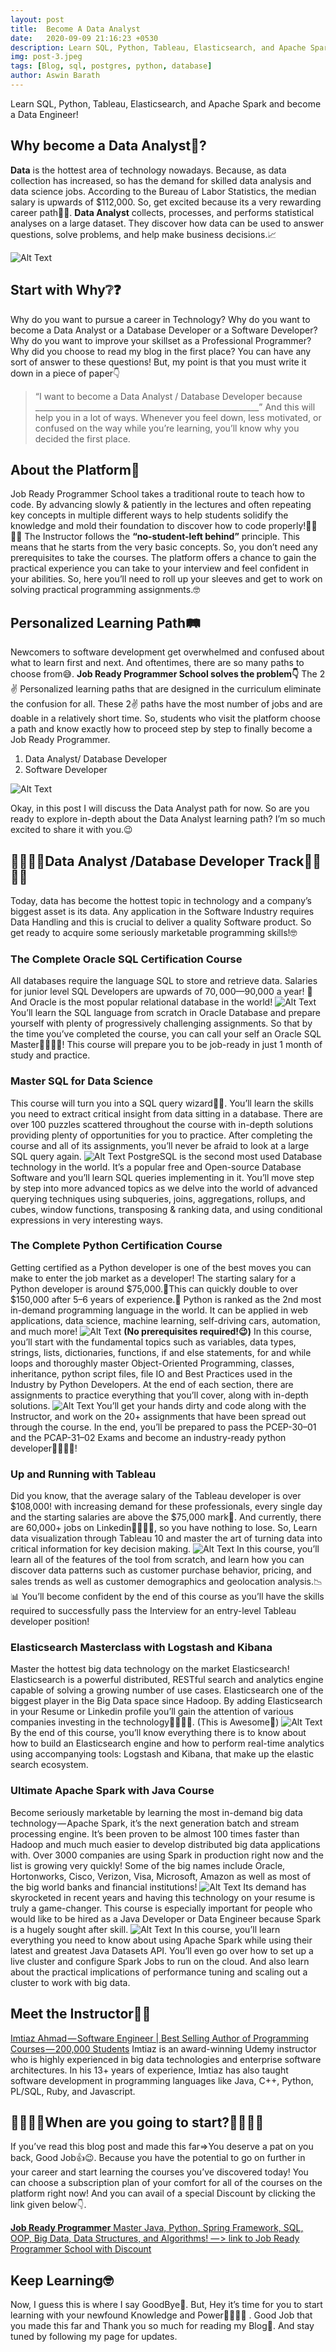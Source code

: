 ```yaml
---
layout: post
title:  Become A Data Analyst
date:   2020-09-09 21:16:23 +0530
description: Learn SQL, Python, Tableau, Elasticsearch, and Apache Spark and become a Data Engineer!
img: post-3.jpeg
tags: [Blog, sql, postgres, python, database]
author: Aswin Barath
---
```

Learn SQL, Python, Tableau, Elasticsearch, and Apache Spark and become a Data Engineer!

## Why become a Data Analyst🤔?
**Data** is the hottest area of technology nowadays. Because, as data collection has increased, so has the demand for skilled data analysis and data science jobs.
According to the Bureau of Labor Statistics, the median salary is upwards of $112,000. So, get excited because its a very rewarding career path🤑🤩.
**Data Analyst** collects, processes, and performs statistical analyses on a large dataset. They discover how data can be used to answer questions, solve problems, and help make business decisions.📈

![Alt Text](https://dev-to-uploads.s3.amazonaws.com/i/c2sx53ky9e9qpo2ygev2.png)

## Start with Why❔❓
Why do you want to pursue a career in Technology?
Why do you want to become a Data Analyst or a Database Developer or a Software Developer?
Why do you want to improve your skillset as a Professional Programmer?
Why did you choose to read my blog in the first place?
You can have any sort of answer to these questions! But, my point is that you must write it down in a piece of paper👇
> “I want to become a Data Analyst / Database Developer because ________________________________________________________”
And this will help you in a lot of ways. Whenever you feel down, less motivated, or confused on the way while you’re learning, you’ll know why you decided the first place.

## About the Platform🏫
Job Ready Programmer School takes a traditional route to teach how to code. By advancing slowly & patiently in the lectures and often repeating key concepts in multiple different ways to help students solidify the knowledge and mold their foundation to discover how to code properly!👨‍💻👩‍💻
The Instructor follows the **“no-student-left behind”** principle. This means that he starts from the very basic concepts. So, you don’t need any prerequisites to take the courses.
The platform offers a chance to gain the practical experience you can take to your interview and feel confident in your abilities. So, here you’ll need to roll up your sleeves and get to work on solving practical programming assignments.🤓

## Personalized Learning Path🛤
Newcomers to software development get overwhelmed and confused about what to learn first and next. And oftentimes, there are so many paths to choose from😅.
**Job Ready Programmer School solves the problem👇**
The 2✌ Personalized learning paths that are designed in the curriculum eliminate the confusion for all.
These 2✌ paths have the most number of jobs and are doable in a relatively short time.
So, students who visit the platform choose a path and know exactly how to proceed step by step to finally become a Job Ready Programmer.
1. Data Analyst/ Database Developer
2. Software Developer

![Alt Text](https://dev-to-uploads.s3.amazonaws.com/i/a18p5n5x69ljiwn9tawm.png)

Okay, in this post I will discuss the Data Analyst path for now.
So are you ready to explore in-depth about the Data Analyst learning path? I’m so much excited to share it with you.😉

## 👨‍💻👨‍🎓Data Analyst /Database Developer Track👩‍💻👩‍🎓
Today, data has become the hottest topic in technology and a company’s biggest asset is its data. Any application in the Software Industry requires Data Handling and this is crucial to deliver a quality Software product. So get ready to acquire some seriously marketable programming skills!🤓

### The Complete Oracle SQL Certification Course
All databases require the language SQL to store and retrieve data. Salaries for junior level SQL Developers are upwards of $70,000 — $90,000 a year! 🤩
And Oracle is the most popular relational database in the world!
![Alt Text](https://dev-to-uploads.s3.amazonaws.com/i/ed70pbgg7ywgntk3zm9w.png)
You’ll learn the SQL language from scratch in Oracle Database and prepare yourself with plenty of progressively challenging assignments. So that by the time you’ve completed the course, you can call your self an Oracle SQL Master👨‍💼👩‍💼!
This course will prepare you to be job-ready in just 1 month of study and practice.

### Master SQL for Data Science
This course will turn you into a SQL query wizard🧙‍♂️. You’ll learn the skills you need to extract critical insight from data sitting in a database.
There are over 100 puzzles scattered throughout the course with in-depth solutions providing plenty of opportunities for you to practice. After completing the course and all of its assignments, you’ll never be afraid to look at a large SQL query again.
![Alt Text](https://dev-to-uploads.s3.amazonaws.com/i/5yyk0wrbun0ofwma2mi3.png)
PostgreSQL is the second most used Database technology in the world. It’s a popular free and Open-source Database Software and you’ll learn SQL queries implementing in it.
You’ll move step by step into more advanced topics as we delve into the world of advanced querying techniques using subqueries, joins, aggregations, rollups, and cubes, window functions, transposing & ranking data, and using conditional expressions in very interesting ways.

### The Complete Python Certification Course
Getting certified as a Python developer is one of the best moves you can make to enter the job market as a developer! The starting salary for a Python developer is around $75,000.🤑This can quickly double to over $150,000 after 5–6 years of experience.🤩
Python is ranked as the 2nd most in-demand programming language in the world. It can be applied in web applications, data science, machine learning, self-driving cars, automation, and much more!
![Alt Text](https://dev-to-uploads.s3.amazonaws.com/i/09npo8v8s2xpgt2l3q1u.png)
**(No prerequisites required!😉)** In this course, you’ll start with the fundamental topics such as variables, data types, strings, lists, dictionaries, functions, if and else statements, for and while loops and thoroughly master Object-Oriented Programming, classes, inheritance, python script files, file IO and Best Practices used in the Industry by Python Developers. At the end of each section, there are assignments to practice everything that you’ll cover, along with in-depth solutions.
![Alt Text](https://dev-to-uploads.s3.amazonaws.com/i/3taq6ujc4ptq29hfavr8.png)
You’ll get your hands dirty and code along with the Instructor, and work on the 20+ assignments that have been spread out through the course. In the end, you’ll be prepared to pass the PCEP-30–01 and the PCAP-31–02 Exams and become an industry-ready python developer👨‍💼👩‍💼!

### Up and Running with Tableau
Did you know, that the average salary of the Tableau developer is over $108,000! with increasing demand for these professionals, every single day and the starting salaries are above the $75,000 mark🤩.
And currently, there are 60,000+ jobs on Linkedin👨‍💼👩‍💼, so you have nothing to lose. So, Learn data visualization through Tableau 10 and master the art of turning data into critical information for key decision making.
![Alt Text](https://dev-to-uploads.s3.amazonaws.com/i/csngnig3y5h87xqjlvl8.jpeg)
In this course, you’ll learn all of the features of the tool from scratch, and learn how you can discover data patterns such as customer purchase behavior, pricing, and sales trends as well as customer demographics and geolocation analysis.📉📊
You’ll become confident by the end of this course as you’ll have the skills required to successfully pass the Interview for an entry-level Tableau developer position!

### Elasticsearch Masterclass with Logstash and Kibana
Master the hottest big data technology on the market Elasticsearch! Elasticsearch is a powerful distributed, RESTful search and analytics engine capable of solving a growing number of use cases.
Elasticsearch one of the biggest player in the Big Data space since Hadoop. By adding Elasticsearch in your Resume or Linkedin profile you’ll gain the attention of various companies investing in the technology👨‍💼👩‍💼.
(This is Awesome🤩)
![Alt Text](https://dev-to-uploads.s3.amazonaws.com/i/ub2bm9a8lebc021xz4o8.png)
By the end of this course, you’ll know everything there is to know about how to build an Elasticsearch engine and how to perform real-time analytics using accompanying tools: Logstash and Kibana, that make up the elastic search ecosystem.

### Ultimate Apache Spark with Java Course
Become seriously marketable by learning the most in-demand big data technology — Apache Spark, it’s the next generation batch and stream processing engine. It’s been proven to be almost 100 times faster than Hadoop and much much easier to develop distributed big data applications with.
Over 3000 companies are using Spark in production right now and the list is growing very quickly! Some of the big names include Oracle, Hortonworks, Cisco, Verizon, Visa, Microsoft, Amazon as well as most of the big world banks and financial institutions!
![Alt Text](https://dev-to-uploads.s3.amazonaws.com/i/xo5sa0n764um4hy13r8j.png)
Its demand has skyrocketed in recent years and having this technology on your resume is truly a game-changer.
This course is especially important for people who would like to be hired as a Java Developer or Data Engineer because Spark is a hugely sought after skill.
![Alt Text](https://dev-to-uploads.s3.amazonaws.com/i/vnm0872rl4irp3ld4uwh.png)
In this course, you’ll learn everything you need to know about using Apache Spark while using their latest and greatest Java Datasets API.
You’ll even go over how to set up a live cluster and configure Spark Jobs to run on the cloud. And also learn about the practical implications of performance tuning and scaling out a cluster to work with big data.

## Meet the Instructor👨‍🏫
[Imtiaz Ahmad — Software Engineer | Best Selling Author of Programming Courses — 200,000 Students](https://www.linkedin.com/in/imtiaz-ahmad-80117324/)
Imtiaz is an award-winning Udemy instructor who is highly experienced in big data technologies and enterprise software architectures. In his 13+ years of experience, Imtiaz has also taught software development in programming languages like Java, C++, Python, PL/SQL, Ruby, and Javascript.

## 👩‍💻👩‍🎓When are you going to start?👨‍💻👨‍🎓
If you’ve read this blog post and made this far=>You deserve a pat on you back, Good Job👍😉. Because you have the potential to go on further in your career and start learning the courses you’ve discovered today!
You can choose a subscription plan of your comfort for all of the courses on the platform right now! And you can avail of a special Discount by clicking the link given below👇.

[**Job Ready Programmer**
Master Java, Python, Spring Framework, SQL, OOP, Big Data, Data Structures, and Algorithms!
— > link to Job Ready Programmer School with Discount](https://www.jobreadyprogrammer.com/p/all-access-pass/?product_id=1065350&coupon_code=ASWIN_LEARN)

## Keep Learning🤓
Now, I guess this is where I say GoodBye👋. But, Hey it’s time for you to start learning with your newfound Knowledge and Power👨‍💻👩‍💻 .
Good Job that you made this far and Thank you so much for reading my Blog🙂. And stay tuned by following my page for updates.